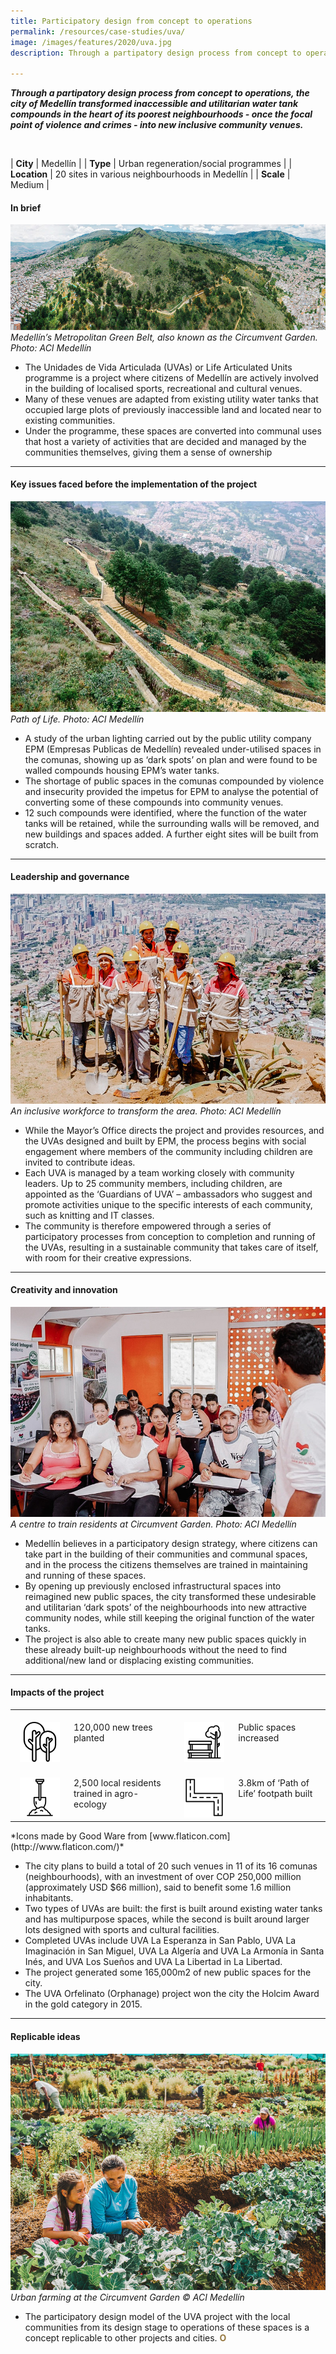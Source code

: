 ```yaml
---
title: Participatory design from concept to operations
permalink: /resources/case-studies/uva/
image: /images/features/2020/uva.jpg
description: Through a partipatory design process from concept to operations, the city of Medellín transformed inaccessible and utilitarian water tank compounds in the heart of its poorest neighbourhoods - once the focal point of violence and crimes - into new inclusive community venues.

---
```


***Through a partipatory design process from concept to operations, the city of Medellín transformed inaccessible and utilitarian water tank compounds in the heart of its poorest neighbourhoods - once the focal point of violence and crimes - into new inclusive community venues.*** 

<br>

| **City** | Medellín |
| **Type** | Urban regeneration/social programmes |
| **Location** | 20 sites in various neighbourhoods in Medellín |
| **Scale** | Medium |

#### **In brief**

![Medellín’s Metropolitan Green Belt, also known as the Circumvent Garden](/images/features/2020/circumvent-garden-aerial.jpg/)*Medellín’s Metropolitan Green Belt, also known as the Circumvent Garden. Photo: ACI Medellín*

- The Unidades de Vida Articulada (UVAs) or Life Articulated Units programme is a project where citizens of Medellín are actively involved in the building of localised sports, recreational and cultural venues. 
- Many of these venues are adapted from existing utility water tanks that occupied large plots of previously inaccessible land and located near to existing communities. 
- Under the programme, these spaces are converted into communal uses that host a variety of activities that are decided and managed by the communities themselves, giving them a sense of ownership

---

#### **Key issues faced before the implementation of the project**

![Path of Life](/images/features/2020/circumvent-garden-path.jpg/)*Path of Life. Photo: ACI Medellín*

- A study of the urban lighting carried out by the public utility company EPM (Empresas Publicas de Medellín) revealed under-utilised spaces in the comunas, showing up as ‘dark spots’ on plan and were found to be walled compounds housing EPM’s water tanks. 
- The shortage of public spaces in the comunas compounded by violence and insecurity provided the impetus for EPM to analyse the potential of converting some of these compounds into community venues. 
- 12 such compounds were identified, where the function of the water tanks will be retained, while the surrounding walls will be removed, and new buildings and spaces added. A further eight sites will be built from scratch.

---

#### **Leadership and governance**

![Inclusive workforce](/images/features/2020/inclusive-workforce.jpg/)*An inclusive workforce to transform the area. Photo: ACI Medellín*

- While the Mayor’s Office directs the project and provides resources, and the UVAs designed and built by EPM, the process begins with social engagement where members of the community including children are invited to contribute ideas.  
- Each UVA is managed by a team working closely with community leaders. Up to 25 community members, including children, are appointed as the ‘Guardians of UVA’ – ambassadors who suggest and promote activities unique to the specific interests of each community, such as knitting and IT classes.
- The community is therefore empowered through a series of participatory processes from conception to completion and running of the UVAs, resulting in a sustainable community that takes care of itself, with room for their creative expressions.

---

#### **Creativity and innovation**

![Training residents at Circumvent Garden](/images/features/2020/community-training.jpg/)*A centre to train residents at Circumvent Garden. Photo: ACI Medellín*

- Medellín believes in a participatory design strategy, where citizens can take part in the building of their communities and communal spaces, and in the process the citizens themselves are trained in maintaining and running of these spaces.
- By opening up previously enclosed infrastructural spaces into reimagined new public spaces, the city transformed these undesirable and utilitarian ‘dark spots’ of the neighbourhoods into new attractive community nodes, while still keeping the original function of the water tanks.
- The project is also able to create many new public spaces quickly in these already built-up neighbourhoods without the need to find additional/new land or displacing existing communities.

---

#### **Impacts of the project**

<table style="width: 100%;" cellpadding="0">
<tbody>
<tr>
<td style="width: 80px; text-align: center; vertical-align: top;"><br><img src="/images/features/2020/treez.png" alt="tree" /><br></td>
  <td style="text-align: left; vertical-align: top;"><br>120,000 new trees planted<br></td>
<td style="width: 80px; text-align: center; vertical-align: top;"><br><img src="/images/features/2020/parkz.png" alt="park" /><br></td>
<td style="text-align: left; vertical-align: top;"><br>Public spaces increased<br></td>
</tr>
<tr>
<td style="width: 80px; text-align: center; vertical-align: top;"><br><img src="/images/features/2020/farmerz.png" alt="farmer" /><br></td>
<td style="text-align: left; vertical-align: top;"><br>2,500 local residents trained in agro-ecology<br></td>
<td style="width: 80px; text-align: center; vertical-align: top;"><br><img src="/images/features/2020/pathz.png" alt="path" /><br></td>
<td style="text-align: left; vertical-align: top;"><br>3.8km of ‘Path of Life’ footpath built<br></td>
</tr>
</tbody>
</table>*Icons made by Good Ware from [www.flaticon.com](http://www.flaticon.com/)*

- The city plans to build a total of 20 such venues in 11 of its 16 comunas (neighbourhoods), with an investment of over COP 250,000 million (approximately USD $66 million), said to benefit some 1.6 million inhabitants.
- Two types of UVAs are built: the first is built around existing water tanks and has multipurpose spaces, while the second is built around larger lots designed with sports and cultural facilities. 
- Completed UVAs include UVA La Esperanza in San Pablo, UVA La Imaginación in San Miguel, UVA La Algería and UVA La Armonía in Santa Inés, and UVA Los Sueños and UVA La Libertad in La Libertad.  
- The project generated some 165,000m2 of new public spaces for the city. 
- The UVA Orfelinato (Orphanage) project won the city the Holcim Award in the gold category in 2015.

---

#### **Replicable ideas**

![Urban farming at the Circumvent Garden](/images/features/2020/circumvent-garden-urban-farm.jpg/)*Urban farming at the Circumvent Garden © ACI Medellín*

- The participatory design model of the UVA project with the local communities from its design stage to operations of these spaces is a concept replicable to other projects and cities. **<font color="#967942">O</font>**
